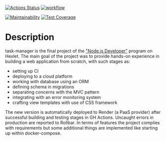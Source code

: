 [![Actions Status](https://github.com/acfohegi/backend-project-6/actions/workflows/hexlet-check.yml/badge.svg)](https://github.com/acfohegi/backend-project-6/actions)
[![workflow](https://github.com/acfohegi/task-manager/actions/workflows/workflow.yml/badge.svg)](https://github.com/acfohegi/task-manager/actions/workflows/workflow.yml)

[![Maintainability](https://api.codeclimate.com/v1/badges/ddcdea6a93c7df3380e4/maintainability)](https://codeclimate.com/github/acfohegi/task-manager/maintainability)
[![Test Coverage](https://api.codeclimate.com/v1/badges/ddcdea6a93c7df3380e4/test_coverage)](https://codeclimate.com/github/acfohegi/task-manager/test_coverage)

# Description

task-manager is the final project of the ["Node.js Developer"](https://ru.hexlet.io/programs/backend) program on Hexlet. The main goal of the project was to provide hands-on experience in building a web application from scratch, with such stages as:
 - setting up CI
 - deploying to a cloud platform
 - working with database using an ORM
 - defining schema in migrations
 - separating concerns with the MVC pattern
 - integrating with an error monitoring system
 - crafting view templates with use of CSS framework

The new version is automatically deployed to Render (a PaaS provider) after successful building and testing stages in GH Actions. Uncaught errors in production are reported to Rollbar. In terms of features the project complies with requirements but some additional things are implemented like starting up within docker-compose.

